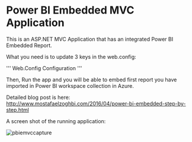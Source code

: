 # Power BI Embedded MVC Application
This is an ASP.NET MVC Application that has an integrated Power BI Embedded Report.

What you need is to update 3 keys in the web.config:

''' Web.Config Configuration
                    <add key="powerbi:AccessKey" value="s6hs+xGx6jAhDlNWqyTNW7IaSampyxmgvZ4+3fY/ORbHzecQOIVsik+e3WPqN1cK3SsQ/vmBp2Hbucvp7YHNqw==" />
                    <add key="powerbi:ApiUrl" value="https://api.powerbi.com" />
                    <add key="powerbi:WorkspaceCollection" value="PBIEDemo" />
                    <add key="powerbi:WorkspaceId" value="9c155666-7e65-4694-ac71-f80e4898035f" />
'''

Then, Run the app and you will be able to embed first report you have imported in Power BI workspace collection in Azure.

Detailed blog post is here: http://www.mostafaelzoghbi.com/2016/04/power-bi-embedded-step-by-step.html

A screen shot of the running application:

![pbiemvccapture](https://cloud.githubusercontent.com/assets/11993393/19364182/2249867a-915b-11e6-8e8a-6f14e9114682.PNG)

